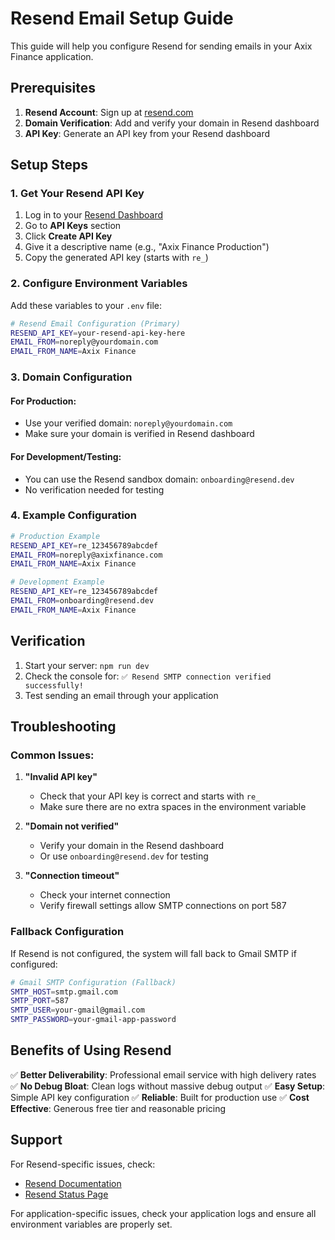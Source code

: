 # Resend Email Setup Guide

This guide will help you configure Resend for sending emails in your Axix Finance application.

## Prerequisites

1. **Resend Account**: Sign up at [resend.com](https://resend.com)
2. **Domain Verification**: Add and verify your domain in Resend dashboard
3. **API Key**: Generate an API key from your Resend dashboard

## Setup Steps

### 1. Get Your Resend API Key

1. Log in to your [Resend Dashboard](https://resend.com/dashboard)
2. Go to **API Keys** section
3. Click **Create API Key**
4. Give it a descriptive name (e.g., "Axix Finance Production")
5. Copy the generated API key (starts with `re_`)

### 2. Configure Environment Variables

Add these variables to your `.env` file:

```bash
# Resend Email Configuration (Primary)
RESEND_API_KEY=your-resend-api-key-here
EMAIL_FROM=noreply@yourdomain.com
EMAIL_FROM_NAME=Axix Finance
```

### 3. Domain Configuration

#### For Production:
- Use your verified domain: `noreply@yourdomain.com`
- Make sure your domain is verified in Resend dashboard

#### For Development/Testing:
- You can use the Resend sandbox domain: `onboarding@resend.dev`
- No verification needed for testing

### 4. Example Configuration

```bash
# Production Example
RESEND_API_KEY=re_123456789abcdef
EMAIL_FROM=noreply@axixfinance.com
EMAIL_FROM_NAME=Axix Finance

# Development Example  
RESEND_API_KEY=re_123456789abcdef
EMAIL_FROM=onboarding@resend.dev
EMAIL_FROM_NAME=Axix Finance
```

## Verification

1. Start your server: `npm run dev`
2. Check the console for: `✅ Resend SMTP connection verified successfully!`
3. Test sending an email through your application

## Troubleshooting

### Common Issues:

1. **"Invalid API key"**
   - Check that your API key is correct and starts with `re_`
   - Make sure there are no extra spaces in the environment variable

2. **"Domain not verified"**
   - Verify your domain in the Resend dashboard
   - Or use `onboarding@resend.dev` for testing

3. **"Connection timeout"**
   - Check your internet connection
   - Verify firewall settings allow SMTP connections on port 587

### Fallback Configuration

If Resend is not configured, the system will fall back to Gmail SMTP if configured:

```bash
# Gmail SMTP Configuration (Fallback)
SMTP_HOST=smtp.gmail.com
SMTP_PORT=587
SMTP_USER=your-gmail@gmail.com
SMTP_PASSWORD=your-gmail-app-password
```

## Benefits of Using Resend

✅ **Better Deliverability**: Professional email service with high delivery rates
✅ **No Debug Bloat**: Clean logs without massive debug output
✅ **Easy Setup**: Simple API key configuration
✅ **Reliable**: Built for production use
✅ **Cost Effective**: Generous free tier and reasonable pricing

## Support

For Resend-specific issues, check:
- [Resend Documentation](https://resend.com/docs)
- [Resend Status Page](https://status.resend.com)

For application-specific issues, check your application logs and ensure all environment variables are properly set.
